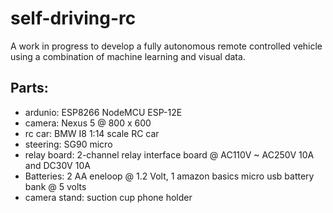 # self-driving-rc
A work in progress to develop a fully autonomous remote controlled vehicle using a combination of machine learning and visual data.

## Parts:
* ardunio: ESP8266 NodeMCU ESP-12E
* camera: Nexus 5 @ 800 x 600
* rc car: BMW I8 1:14 scale RC car
* steering: SG90 micro
* relay board: 2-channel relay interface board @ AC110V ~ AC250V 10A and DC30V 10A 
* Batteries: 2 AA eneloop @ 1.2 Volt, 1 amazon basics micro usb battery bank @ 5 volts 
* camera stand: suction cup phone holder 
